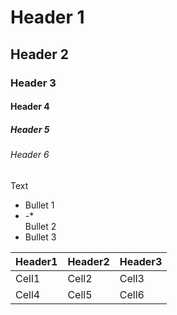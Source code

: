 # Header 1

## Header 2

### Header 3

#### Header 4

##### Header 5 

###### Header 6

Text

- Bullet 1
- \-\*  
  Bullet 2
- Bullet 3

| Header1 | Header2 | Header3 |
| ------- | ------- | ------- |
| Cell1   | Cell2   | Cell3   |
| Cell4   | Cell5   | Cell6   |
